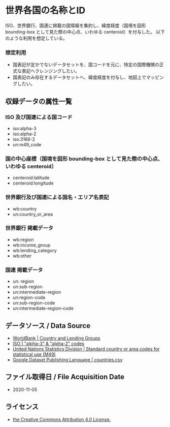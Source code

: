 # 世界各国の名称とID

ISO、世界銀行、国連に掲載の国情報を集約し、緯度経度（国境を図形 bounding-box として見た際の中心点、いわゆる centeroid）を付与した。
以下のような利用を想定している。

### 想定利用

- 国表記が定かでないデータセットを、国コードを元に、特定の国際機関の正式な表記へクレンジングしたい。
- 国表記のみ存在するデータセットへ、緯度経度を付与し、地図上でマッピングしたい。

## 収録データの属性一覧

### ISO 及び国連による国コード

- iso:alpha-3
- iso:alpha-2
- iso:3166-2
- un:m49_code

### 国の中心座標（国境を図形 bounding-box として見た際の中心点、いわゆる centeroid）

- centeroid:latitude
- centeroid:longitude

### 世界銀行及び国連による国名・エリア名表記

- wb:country
- un:country_or_area

### 世界銀行 掲載データ

- wb:region
- wb:income_group
- wb:lending_category
- wb:other

### 国連 掲載データ

- un: region
- un:sub-region
- un:intermediate-region
- un:region-code
- un:sub-region-code
- un:intermediate-region-code

## データソース / Data Source

- [WorldBank | Country and Lending Groups](https://datahelpdesk.worldbank.org/knowledgebase/articles/906519-world-bank-country-and-lending-groups)
- [ISO | "alpha-3" & "alpha-2" codes](https://github.com/lukes/ISO-3166-Countries-with-Regional-Codes)
- [United Nations Statistics Division | Standard country or area codes for statistical use (M49)](https://unstats.un.org/unsd/methodology/m49/overview)
- [Google Dataset Publishing Language | countries.csv](https://developers.google.com/public-data/docs/canonical/countries_csv)

## ファイル取得日 / File Acquisition Date

- 2020-11-05

## ライセンス

- [the Creative Commons Attribution 4.0 License.](https://creativecommons.org/licenses/by/4.0/)
